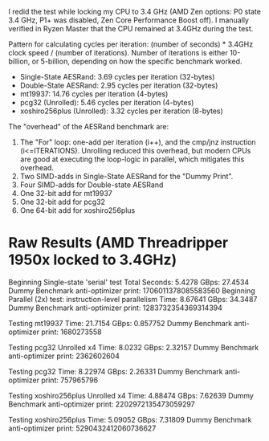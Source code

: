 I redid the test while locking my CPU to 3.4 GHz (AMD Zen options: P0 state 3.4 GHz, P1+ was disabled, Zen Core Performance Boost off). I manually verified in Ryzen Master that the CPU remained at 3.4GHz during the test.

Pattern for calculating cycles per iteration: (number of seconds) * 3.4GHz clock speed / (number of iterations). Number of iterations is either 10-billion, or 5-billion, depending on how the specific benchmark worked.

* Single-State AESRand: 3.69 cycles per iteration (32-bytes)
* Double-State AESRand: 2.95 cycles per iteration (32-bytes)
* mt19937: 14.76 cycles per iteration (4-bytes)
* pcg32 (Unrolled): 5.46 cycles per iteration (4-bytes)
* xoshiro256plus (Unrolled): 3.32 cycles per iteration (8-bytes)

The "overhead" of the AESRand benchmark are:
1. The "For" loop: one-add per iteration (i++), and the cmp/jnz instruction (i<=ITERATIONS). Unrolling reduced this overhead, but modern CPUs are good at executing the loop-logic in parallel, which mitigates this overhead.
2. Two SIMD-adds in Single-State AESRand for the "Dummy Print".
3. Four SIMD-adds for Double-state AESRand
4. One 32-bit add for mt19937
5. One 32-bit add for pcg32
6. One 64-bit add for xoshiro256plus

Raw Results (AMD Threadripper 1950x locked to 3.4GHz)
===========

Beginning Single-state 'serial' test
Total Seconds: 5.4278
GBps: 27.4534
Dummy Benchmark anti-optimizer print: 1706011378085583560
Beginning Parallel (2x) test: instruction-level parallelism
Time: 8.67641
GBps: 34.3487
Dummy Benchmark anti-optimizer print: 1283732354369314394

Testing mt19937
Time: 21.7154
GBps: 0.857752
Dummy Benchmark anti-optimizer print: 1680273558

Testing pcg32 Unrolled x4
Time: 8.0232
GBps: 2.32157
Dummy Benchmark anti-optimizer print: 2362602604

Testing pcg32
Time: 8.22974
GBps: 2.26331
Dummy Benchmark anti-optimizer print: 757965796

Testing xoshiro256plus Unrolled x4
Time: 4.88474
GBps: 7.62639
Dummy Benchmark anti-optimizer print: 2202972135473059297

Testing xoshiro256plus
Time: 5.09052
GBps: 7.31809
Dummy Benchmark anti-optimizer print: 5290432412060736627